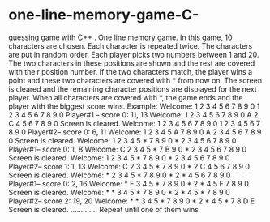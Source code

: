 # one-line-memory-game-C-
guessing game with C++
. One line memory game. In this game, 10 characters are chosen. Each character is repeated 
twice. The characters are put in random order. Each player picks two numbers between 1 and 
20. The two characters in these positions are shown and the rest are covered with their 
position number. If the two characters match, the player wins a point and these two 
characters are covered with * from now on. The screen is cleared and the remaining 
character positions are displayed for the next player. When all characters are covered with *, 
the game ends and the player with the biggest score wins. 
Example:
Welcome: 1 2 3 4 5 6 7 8 9 0 1 2 3 4 5 6 7 8 9 0
Player#1 – score 0: 11, 13
Welcome: 1 2 3 4 5 6 7 8 9 0 A 2 C 4 5 6 7 8 9 0
Screen is cleared.
Welcome: 1 2 3 4 5 6 7 8 9 0 1 2 3 4 5 6 7 8 9 0
Player#2– score 0: 6, 11
Welcome: 1 2 3 4 5 A 7 8 9 0 A 2 3 4 5 6 7 8 9 0
Screen is cleared.
Welcome: 1 2 3 4 5 * 7 8 9 0 * 2 3 4 5 6 7 8 9 0
Player#1– score 0: 1, 8
Welcome: C 2 3 4 5 * 7 B 9 0 * 2 3 4 5 6 7 8 9 0
Screen is cleared.
Welcome: 1 2 3 4 5 * 7 8 9 0 * 2 3 4 5 6 7 8 9 0
Player#2– score 1: 1, 13
Welcome: C 2 3 4 5 * 7 8 9 0 * 2 C 4 5 6 7 8 9 0
Screen is cleared.
Welcome: * 2 3 4 5 * 7 8 9 0 * 2 * 4 5 6 7 8 9 0
Player#1– score 0: 2, 16
Welcome: * F 3 4 5 * 7 8 9 0 * 2 * 4 5 F 7 8 9 0
Screen is cleared.
Welcome: * * 3 4 5 * 7 8 9 0 * 2 * 4 5 * 7 8 9 0
Player#2– score 2: 19, 20
Welcome: * * 3 4 5 * 7 8 9 0 * 2 * 4 5 * 7 8 D E
Screen is cleared.
…………. Repeat until one of them wins
